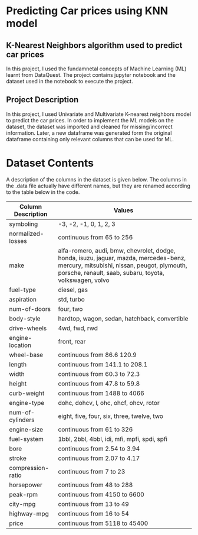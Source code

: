 # Predicting Car prices using KNN model
## K-Nearest Neighbors algorithm used to predict car prices
In this project, I used the fundamnetal concepts of Machine Learning (ML) learnt from DataQuest. 
The project contains jupyter notebook and the dataset used in the notebook to execute the project.

## Project Description 
In this project, I used Univariate and Multivariate K-nearest neighbors model to predict the car prices. In order to implement the ML models on the dataset,
the dataset was imported and cleaned for missing/incorrect information. Later, a new dataframe was generated form the original dataframe containing only relevant columns
that can be used for ML.

# Dataset Contents
A description of the columns in the dataset is given below. The columns in the .data file actually have different names, but they are renamed according to the table below in the code.

|Column	Description | Values |
|-------------------|--------|
|symboling	        |-3, -2, -1, 0, 1, 2, 3|
|normalized-losses	|continuous from 65 to 256|
|make|	alfa-romero, audi, bmw, chevrolet, dodge, honda, isuzu, jaguar, mazda, mercedes-benz, mercury, mitsubishi, nissan, peugot, plymouth, porsche, renault, saab, subaru, toyota, volkswagen, volvo|
|fuel-type|	diesel, gas|
|aspiration|	std, turbo|
|num-of-doors|	four, two|
|body-style|	hardtop, wagon, sedan, hatchback, convertible|
|drive-wheels|	4wd, fwd, rwd|
|engine-location|	front, rear|
|wheel-base|	continuous from 86.6 120.9|
|length|	continuous from 141.1 to 208.1|
|width|	continuous from 60.3 to 72.3|
|height|	continuous from 47.8 to 59.8|
|curb-weight|	continuous from 1488 to 4066|
|engine-type|	dohc, dohcv, l, ohc, ohcf, ohcv, rotor|
|num-of-cylinders|	eight, five, four, six, three, twelve, two|
|engine-size|	continuous from 61 to 326|
|fuel-system|	1bbl, 2bbl, 4bbl, idi, mfi, mpfi, spdi, spfi|
|bore|	continuous from 2.54 to 3.94|
|stroke|	continuous from 2.07 to 4.17|
|compression-ratio|	continuous from 7 to 23|
|horsepower|	continuous from 48 to 288|
|peak-rpm|	continuous from 4150 to 6600|
|city-mpg|	continuous from 13 to 49|
|highway-mpg|	continuous from 16 to 54|
|price|	continuous from 5118 to 45400|

